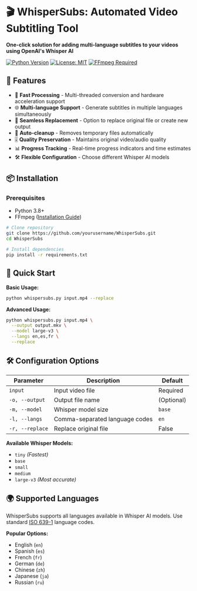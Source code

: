 # 🎬 WhisperSubs: Automated Video Subtitling Tool

**One-click solution for adding multi-language subtitles to your videos using OpenAI's Whisper AI**

[![Python Version](https://img.shields.io/badge/python-3.8%2B-blue)](https://www.python.org/)
[![License: MIT](https://img.shields.io/badge/License-MIT-yellow.svg)](https://opensource.org/licenses/MIT)
[![FFmpeg Required](https://img.shields.io/badge/FFmpeg-Required-orange)](https://ffmpeg.org/)

## 🌟 Features

- 🚀 **Fast Processing** - Multi-threaded conversion and hardware acceleration support
- 🌐 **Multi-language Support** - Generate subtitles in multiple languages simultaneously
- 🔄 **Seamless Replacement** - Option to replace original file or create new output
- 🧹 **Auto-cleanup** - Removes temporary files automatically
- 🎚️ **Quality Preservation** - Maintains original video/audio quality
- 📊 **Progress Tracking** - Real-time progress indicators and time estimates
- 🛠️ **Flexible Configuration** - Choose different Whisper AI models

## 📦 Installation

### Prerequisites
- Python 3.8+
- FFmpeg ([Installation Guide](https://ffmpeg.org/download.html))

```bash
# Clone repository
git clone https://github.com/yourusername/WhisperSubs.git
cd WhisperSubs

# Install dependencies
pip install -r requirements.txt
```

## 🚀 Quick Start

**Basic Usage:**
```bash
python whispersubs.py input.mp4 --replace
```

**Advanced Usage:**
```bash
python whispersubs.py input.mp4 \
  --output output.mkv \
  --model large-v3 \
  --langs en,es,fr \
  --replace
```

## 🛠️ Configuration Options

| Parameter       | Description                          | Default    |
|-----------------|--------------------------------------|------------|
| `input`         | Input video file                     | Required   |
| `-o, --output`  | Output file name                     | (Optional) |
| `-m, --model`   | Whisper model size                   | `base`     |
| `-l, --langs`   | Comma-separated language codes       | `en`       |
| `-r, --replace` | Replace original file                | False      |

**Available Whisper Models:**
- `tiny` *(Fastest)*
- `base`
- `small`
- `medium`
- `large-v3` *(Most accurate)*

## 🌍 Supported Languages

WhisperSubs supports all languages available in Whisper AI models. Use standard [ISO 639-1](https://en.wikipedia.org/wiki/List_of_ISO_639-1_codes) language codes.

**Popular Options:**
- English (`en`)
- Spanish (`es`)
- French (`fr`)
- German (`de`)
- Chinese (`zh`)
- Japanese (`ja`)
- Russian (`ru`)
